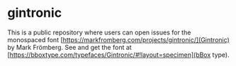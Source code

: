 # gintronic
This is a public repository where users can open issues for the monospaced font [https://markfromberg.com/projects/gintronic/](Gintronic) by Mark Frömberg. See and get the font at [https://bboxtype.com/typefaces/Gintronic/#!layout=specimen](bBox type).
